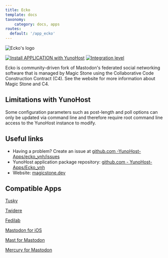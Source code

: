 ```yaml
---
title: Ecko
template: docs
taxonomy:
    category: docs, apps
routes:
  default: '/app_ecko'
---
```


![Ecko's logo](image://ecko_logo.jpg)

[![Install APPLICATION with YunoHost](https://install-app.yunohost.org/install-with-yunohost.png)](https://install-app.yunohost.org/?app=ecko) [![Integration level](https://dash.yunohost.org/integration/ecko.svg)](https://dash.yunohost.org/appci/app/ecko)

Ecko is community-driven fork of Mastodon's federated social networking software that is managed by Magic Stone using the Collaborative Code Construction Contract (C4). See the website for more information about Magic Stone and C4.

## Limitations with YunoHost

Some configuration parameters such as post-length and poll options can only be updated via command line and therefore require root command line access to the YunoHost instance to modify.

## Useful links

+ Having a problem? Create an issue at [github.com -YunoHost-Apps/ecko_ynh/issues](https://github.com/YunoHost-Apps/ecko_ynh/issues)
+ YunoHost application package repository: [github.com - YunoHost-Apps/Ecko\_ynh](https://github.com/YunoHost-Apps/ecko_ynh)
+ Website: [magicstone.dev](https://magicstone.dev/)

## Compatible Apps
[Tusky](https://tusky.app/)

[Twidere](https://twidere.com/)

[Fedilab](https://fedilab.app/)

[Mastodon for iOS](https://apps.apple.com/us/app/mastodon-for-iphone/id1571998974)

[Mast for Mastodon](https://apps.apple.com/us/app/mast-for-mastodon/id1437429129)

[Mercury for Mastodon](https://apps.apple.com/us/app/mercury-for-mastodon/id1486749200)

